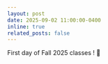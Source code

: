 ```yaml
---
layout: post
date: 2025-09-02 11:00:00-0400
inline: true
related_posts: false
---
```


First day of Fall 2025 classes ! :tada:
